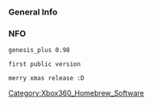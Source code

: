 ### General Info

### NFO

    genesis_plus 0.98

    first public version

    merry xmas release :D

[Category:Xbox360_Homebrew_Software](Category_Xbox360_Homebrew_Software)